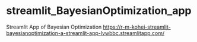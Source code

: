 # streamlit_BayesianOptimization_app
Streamlit App of Bayesian Optimization
https://r-m-kohei-streamlit-bayesianoptimization-a-streamlit-app-lvwbbc.streamlitapp.com/
